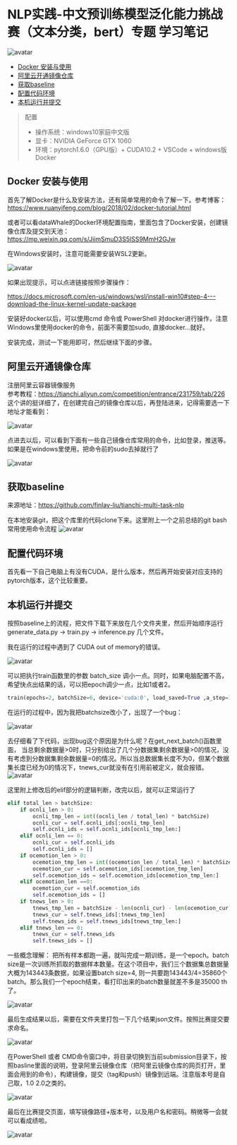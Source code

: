 # NLP实践-中文预训练模型泛化能力挑战赛（文本分类，bert）专题 学习笔记

![avatar](/image/env-flow.png?raw=true)

- [Docker 安装与使用](#docker------)
- [阿里云开通镜像仓库](#---------)
- [获取baseline](#--baseline)
- [配置代码环境](#------)
- [本机运行并提交](#-------)

> 配置
>
> - 操作系统：windows10家庭中文版  
> - 显卡：NVIDIA GeForce GTX 1060  
> - 环境：pytorch1.6.0（GPU版）+ CUDA10.2 + VSCode + windows版Docker
>

## Docker 安装与使用

首先了解Docker是什么及安装方法，还有简单常用的命令了解一下。参考博客：https://www.ruanyifeng.com/blog/2018/02/docker-tutorial.html

或者可以看dataWhale的Docker环境配置指南，里面包含了Docker安装，创建镜像仓库及提交到天池：https://mp.weixin.qq.com/s/JiimSmuD3S5lSS9MmH2GJw

在Windows安装时，注意可能需要安装WSL2更新。

![avatar](/image/wsl2.png?raw=true)

如果出现提示，可以点进链接按照步骤操作：

https://docs.microsoft.com/en-us/windows/wsl/install-win10#step-4---download-the-linux-kernel-update-package

安装好docker以后，可以使用cmd 命令或 PowerShell 对docker进行操作，注意Windows里使用docker的命令，前面不需要加sudo, 直接docker...就好。

安装完成，测试一下能用即可，然后继续下面的步骤。

## 阿里云开通镜像仓库

注册阿里云容器镜像服务  
参考教程：https://tianchi.aliyun.com/competition/entrance/231759/tab/226  
这个讲的挺详细了，在创建完自己的镜像仓库以后，再登陆进来，记得需要选一下地址才能看到：

![avatar](/image/alicould.png?raw=true)

点进去以后，可以看到下面有一些自己镜像仓库常用的命令，比如登录，推送等。如果是在windows里使用，把命令前的sudo去掉就行了

![avatar](/image/aliregistry.png?raw=true)

## 获取baseline

来源地址：https://github.com/finlay-liu/tianchi-multi-task-nlp

在本地安装git，把这个库里的代码clone下来。这里附上一个之前总结的git bash常用使用命令流程
![avatar](/image/git-flow.png?raw=true)

## 配置代码环境

首先看一下自己电脑上有没有CUDA，是什么版本，然后再开始安装对应支持的pytorch版本，这个比较重要。

## 本机运行并提交

按照baseline上的流程，把文件下载下来放在几个文件夹里，然后开始顺序运行generate_data.py -> train.py -> inference.py 几个文件。

我在运行的过程中遇到了 CUDA out of memory的错误。

![avatar](/image/batchsize.png?raw=true)

可以把执行train函数里的参数 batch_size 调小一点。同时，如果电脑配置不高，希望快点出结果的话，可以把epoch调少一点，比如1或者2。 

```python
train(epochs=2, batchSize=6, device='cuda:0', load_saved=True ,a_step=16, lr=0.0001,  pretrained_model=pretrained_model, tokenizer_model=tokenizer_model, weighted_loss=True)
```

在运行的过程中，因为我把batchsize改小了，出现了一个bug：

![avatar](/image/cur_error.png?raw=true)

去仔细看了下代码，出现bug这个原因是为什么呢？在get_next_batch()函数里面， 当总剩余数据量>0时，只分别给出了几个分数据集剩余数据量>0的情况，没有考虑到分数据集剩余数据量=0的情况。所以当总数据集长度不为0，但某个数据集长度已经为0的情况下，tnews_cur就没有在引用前被定义，就会报错。
![avatar](/image/curfuc_raw.png?raw=true)

这里附上修改后的elif部分的逻辑判断，改完以后，就可以正常运行了

```python
elif total_len > batchSize:
    if ocnli_len > 0:
        ocnli_tmp_len = int((ocnli_len / total_len) * batchSize)
        ocnli_cur = self.ocnli_ids[:ocnli_tmp_len]
        self.ocnli_ids = self.ocnli_ids[ocnli_tmp_len:]
    elif ocnli_len == 0:
        ocnli_cur = self.ocnli_ids
        self.ocnli_ids = []
    if ocemotion_len > 0:
        ocemotion_tmp_len = int((ocemotion_len / total_len) * batchSize)
        ocemotion_cur = self.ocemotion_ids[:ocemotion_tmp_len]
        self.ocemotion_ids = self.ocemotion_ids[ocemotion_tmp_len:]
    elif ocemotion_len ==0:
        ocemotion_cur = self.ocemotion_ids
        self.ocemotion_ids = []
    if tnews_len > 0:
        tnews_tmp_len = batchSize - len(ocnli_cur) - len(ocemotion_cur)
        tnews_cur = self.tnews_ids[:tnews_tmp_len]
        self.tnews_ids = self.tnews_ids[tnews_tmp_len:]
    elif tnews_len == 0:
        tnews_cur = self.tnews_ids
        self.tnews_ids = []

```

一些概念理解：
把所有样本都跑一遍，就叫完成一期训练，是一个epoch。batch size是一次训练所抓取的数据样本数量。在这个项目中，我们三个数据集总数据量大概为143443条数据，如果设置batch size=4, 则一共要跑143443/4=35860个batch。那么我们一个epoch结束，看打印出来的batch数量就差不多是35000 th了。

![avatar](/image/batch_num.png?raw=true)

最后生成结果以后，需要在文件夹里打包一下几个结果json文件。按照比赛提交要求命名。

![avatar](/image/submission.png?raw=true)

在PowerShell 或者 CMD命令窗口中，将目录切换到当前submission目录下，按照basline里面的说明，登录阿里云镜像仓库（把阿里云镜像仓库的网页打开，里面会用到的命令），构建镜像，提交（tag和push）镜像到远端。注意版本号是自己取，1.0 2.0之类的。

![avatar](/image/push.png?raw=true)

最后在比赛提交页面，填写镜像路径+版本号，以及用户名和密码。稍微等一会就可以看成绩啦。

![avatar](/image/score.png?raw=true)